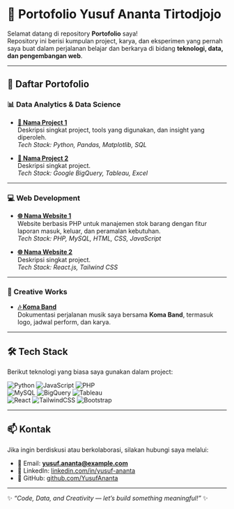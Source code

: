 # 🌟 Portofolio Yusuf Ananta Tirtodjojo  

Selamat datang di repository **Portofolio** saya!  
Repository ini berisi kumpulan project, karya, dan eksperimen yang pernah saya buat dalam perjalanan belajar dan berkarya di bidang **teknologi, data, dan pengembangan web**.  

---

## 🚀 Daftar Portofolio  

### 📊 Data Analytics & Data Science
- **[📂 Nama Project 1](#)**  
  Deskripsi singkat project, tools yang digunakan, dan insight yang diperoleh.  
  _Tech Stack: Python, Pandas, Matplotlib, SQL_

- **[📂 Nama Project 2](#)**  
  Deskripsi singkat project.  
  _Tech Stack: Google BigQuery, Tableau, Excel_  

---

### 💻 Web Development
- **[🌐 Nama Website 1](#)**  
  Website berbasis PHP untuk manajemen stok barang dengan fitur laporan masuk, keluar, dan peramalan kebutuhan.  
  _Tech Stack: PHP, MySQL, HTML, CSS, JavaScript_

- **[🌐 Nama Website 2](#)**  
  Deskripsi singkat project.  
  _Tech Stack: React.js, Tailwind CSS_  

---

### 🎵 Creative Works
- **[🎶 Koma Band](#)**  
  Dokumentasi perjalanan musik saya bersama **Koma Band**, termasuk logo, jadwal perform, dan karya.  

---

## 🛠️ Tech Stack
Berikut teknologi yang biasa saya gunakan dalam project:  

![Python](https://img.shields.io/badge/Python-3776AB?style=for-the-badge&logo=python&logoColor=white)
![JavaScript](https://img.shields.io/badge/JavaScript-F7DF1E?style=for-the-badge&logo=javascript&logoColor=black)
![PHP](https://img.shields.io/badge/PHP-777BB4?style=for-the-badge&logo=php&logoColor=white)  
![MySQL](https://img.shields.io/badge/MySQL-4479A1?style=for-the-badge&logo=mysql&logoColor=white)
![BigQuery](https://img.shields.io/badge/BigQuery-669DF6?style=for-the-badge&logo=google-bigquery&logoColor=white)
![Tableau](https://img.shields.io/badge/Tableau-E97627?style=for-the-badge&logo=tableau&logoColor=white)  
![React](https://img.shields.io/badge/React-20232A?style=for-the-badge&logo=react&logoColor=61DAFB)
![TailwindCSS](https://img.shields.io/badge/Tailwind_CSS-38B2AC?style=for-the-badge&logo=tailwind-css&logoColor=white)
![Bootstrap](https://img.shields.io/badge/Bootstrap-563D7C?style=for-the-badge&logo=bootstrap&logoColor=white)  

---

## 📫 Kontak
Jika ingin berdiskusi atau berkolaborasi, silakan hubungi saya melalui:  

- 📧 Email: **yusuf.ananta@example.com**  
- 💼 LinkedIn: [linkedin.com/in/yusuf-ananta](#)  
- 📂 GitHub: [github.com/YusufAnanta](#)  

---

✨ _“Code, Data, and Creativity — let’s build something meaningful!”_ ✨
